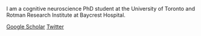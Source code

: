 I am a cognitive neuroscience PhD student at the University of Toronto and Rotman Research Institute at Baycrest Hospital.

[Google Scholar](https://scholar.google.ca/citations?hl=en&user=lRoSWWIAAAAJ&view_op=list_works&gmla=AJsN-F5LlbaC_RmOnFkt6W2plRBIZckLTKaiFP6DMtn1-HfF9E1ORCj9JUJc5r9E13SEUoB-Nar5aO0e9oJc89m20sZpTUzKJw)
[Twitter](https://twitter.com/AmandaKEasson)



